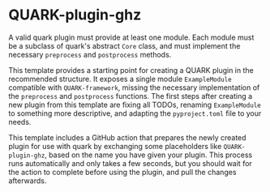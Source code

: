 # QUARK-plugin-ghz

A valid quark plugin must provide at least one module.
Each module must be a subclass of quark's abstract `Core` class, and must implement the necessary `preprocess` and `postprocess` methods.

This template provides a starting point for creating a QUARK plugin in the recommended structure.
It exposes a single module `ExampleModule` compatible with `QUARK-framework`, missing the necessary implementation of the `preprocess` and `postprocess` functions.
The first steps after creating a new plugin from this template are fixing all TODOs, renaming `ExampleModule` to something more descriptive, and adapting the `pyproject.toml` file to your needs.

This template includes a GitHub action that prepares the newly created plugin for use with quark by exchanging some placeholders like `QUARK-plugin-ghz`, based on the name you have given your plugin.
This process runs automatically and only takes a few seconds, but you should wait for the action to complete before using the plugin, and pull the changes afterwards.

